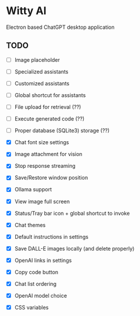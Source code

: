 # Witty AI

Electron based ChatGPT desktop application

## TODO

- [ ] Image placeholder
- [ ] Specialized assistants
- [ ] Customized assistants
- [ ] Global shortcut for assistants
- [ ] File upload for retrieval (??)
- [ ] Execute generated code (??)
- [ ] Proper database (SQLite3) storage (??)

- [x] Chat font size settings
- [x] Image attachment for vision
- [x] Stop response streaming
- [x] Save/Restore window position
- [x] Ollama support
- [x] View image full screen
- [x] Status/Tray bar icon + global shortcut to invoke
- [x] Chat themes
- [x] Default instructions in settings
- [x] Save DALL-E images locally (and delete properly)
- [x] OpenAI links in settings
- [x] Copy code button
- [x] Chat list ordering
- [x] OpenAI model choice
- [x] CSS variables
